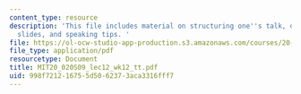 ```yaml
---
content_type: resource
description: 'This file includes material on structuring one''s talk, designing one''s
  slides, and speaking tips. '
file: https://ol-ocw-studio-app-production.s3.amazonaws.com/courses/20-020-introduction-to-biological-engineering-design-spring-2009/998f721216755d5062373aca3316fff7_MIT20_020S09_lec12_wk12_tt.pdf
file_type: application/pdf
resourcetype: Document
title: MIT20_020S09_lec12_wk12_tt.pdf
uid: 998f7212-1675-5d50-6237-3aca3316fff7
---
```

